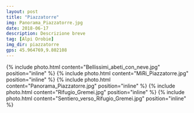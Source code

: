 ```yaml
---
layout: post
title: "Piazzatorre"
img: Panorama_Piazzatorre.jpg
date: 2018-06-17
description: Descrizione breve
tag: [Alpi Orobie]
img_dir: piazzatorre
gps: 45.964769,9.802108
---
```

<div>
{% include photo.html content="Bellissimi_abeti_con_neve.jpg" position="inline" %}
{% include photo.html content="MiRi_Piazzatorre.jpg" position="inline" %}
{% include photo.html content="Panorama_Piazzatorre.jpg" position="inline" %}
{% include photo.html content="Rifugio_Gremei.jpg" position="inline" %}
{% include photo.html content="Sentiero_verso_Rifugio_Gremei.jpg" position="inline" %}
</div>
